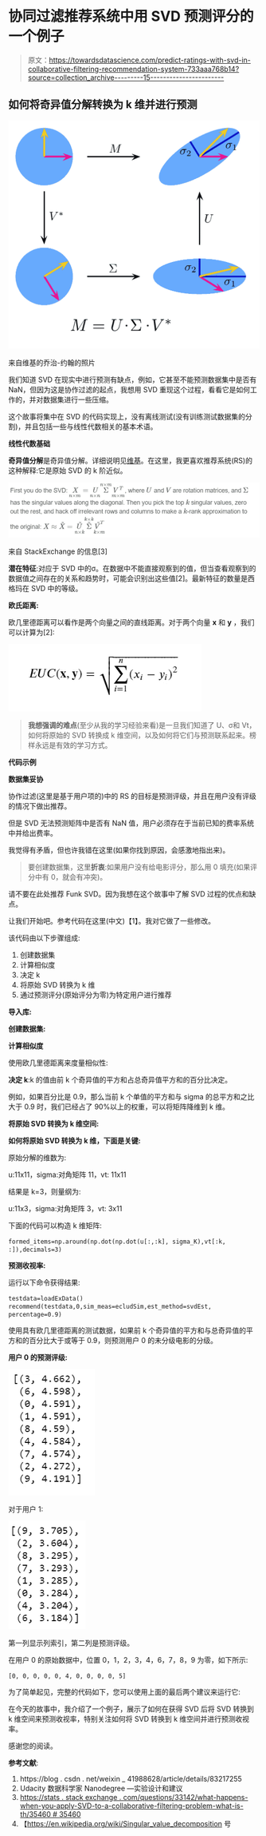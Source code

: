 # 协同过滤推荐系统中用 SVD 预测评分的一个例子

> 原文：<https://towardsdatascience.com/predict-ratings-with-svd-in-collaborative-filtering-recommendation-system-733aaa768b14?source=collection_archive---------15----------------------->

## 如何将奇异值分解转换为 k 维并进行预测

![](img/092b6f30791fc95ee422cb5cebf98196.png)

来自维基的乔治-约翰的照片

我们知道 SVD 在现实中进行预测有缺点，例如，它甚至不能预测数据集中是否有 NaN，但因为这是协作过滤的起点，我想用 SVD 重现这个过程，看看它是如何工作的，并对数据集进行一些压缩。

这个故事将集中在 SVD 的代码实现上，没有离线测试(没有训练测试数据集的分割)，并且包括一些与线性代数相关的基本术语。

**线性代数基础**

**奇异值分解**是奇异值分解。详细说明见[维基](https://en.wikipedia.org/wiki/Singular_value_decomposition)。在这里，我更喜欢推荐系统(RS)的这种解释:它是原始 SVD 的 k 阶近似。

![](img/25a2e86d0be782a2f21d60e53edeae30.png)

来自 StackExchange 的信息[3]

**潜在特征**:对应于 SVD 中的σ。在数据中不能直接观察到的值，但当查看观察到的数据值之间存在的关系和趋势时，可能会识别出这些值[2]。最新特征的数量是西格玛在 SVD 中的等级。

**欧氏距离:**

欧几里德距离可以看作是两个向量之间的直线距离。对于两个向量 **x** 和 **y** ，我们可以计算为[2]:

![](img/c8f9b72055785904598a386019b4f324.png)

> **我想强调的难点**(至少从我的学习经验来看)是一旦我们知道了 U、σ和 Vt，如何将原始的 SVD 转换成 k 维空间，以及如何将它们与预测联系起来。榜样永远是有效的学习方式。

**代码示例**

**数据集妥协**

协作过滤(这里是基于用户项的)中的 RS 的目标是预测评级，并且在用户没有评级的情况下做出推荐。

但是 SVD 无法预测矩阵中是否有 NaN 值，用户必须存在于当前已知的费率系统中并给出费率。

我觉得有矛盾，但也许我错在这里(如果你找到原因，会感激地指出来)。

> 要创建数据集，这里**折衷**:如果用户没有给电影评分，那么用 0 填充(如果评分中有 0，就会有冲突)。

请不要在此处推荐 Funk SVD。因为我想在这个故事中了解 SVD 过程的优点和缺点。

让我们开始吧。参考代码在这里(中文)【1】。我对它做了一些修改。

该代码由以下步骤组成:

1.  创建数据集
2.  计算相似度
3.  决定 k
4.  将原始 SVD 转换为 k 维
5.  通过预测评分(原始评分为零)为特定用户进行推荐

**导入库:**

**创建数据集:**

**计算相似度**

使用欧几里德距离来度量相似性:

**决定 k**:k 的值由前 k 个奇异值的平方和占总奇异值平方和的百分比决定。

例如，如果百分比是 0.9，那么当前 k 个单值的平方和与 sigma 的总平方和之比大于 0.9 时，我们已经占了 90%以上的权重，可以将矩阵降维到 k 维。

**将原始 SVD 转换为 k 维空间:**

**如何将原始 SVD 转换为 k 维，下面是关键:**

原始分解的维数为:

u:11x11，sigma:对角矩阵 11，vt: 11x11

结果是 k=3，则量纲为:

u:11x3，sigma:对角矩阵 3，vt: 3x11

下面的代码可以构造 k 维矩阵:

```
formed_items=np.around(np.dot(np.dot(u[:,:k], sigma_K),vt[:k, :]),decimals=3)
```

**预测收视率:**

运行以下命令获得结果:

```
testdata=loadExData()
recommend(testdata,0,sim_meas=ecludSim,est_method=svdEst, percentage=0.9)
```

使用具有欧几里德距离的测试数据，如果前 k 个奇异值的平方和与总奇异值的平方和的百分比大于或等于 0.9，则预测用户 0 的未分级电影的分级。

**用户 0 的预测评级:**

![](img/ba3f4693dc013909578c7565c59e0d59.png)

对于用户 1:

![](img/135b8ff09cd471a5e2b2927f637568ef.png)

第一列显示列索引，第二列是预测评级。

在用户 0 的原始数据中，位置 0，1，2，3，4，6，7，8，9 为零，如下所示:

```
[0, 0, 0, 0, 0, 4, 0, 0, 0, 0, 5]
```

为了简单起见，完整的代码如下，您可以使用上面的最后两个建议来运行它:

在今天的故事中，我介绍了一个例子，展示了如何在获得 SVD 后将 SVD 转换到 k 维空间来预测收视率，特别关注如何将 SVD 转换到 k 维空间并进行预测收视率。

感谢您的阅读。

**参考文献**:

1.  https://blog . csdn . net/weixin _ 41988628/article/details/83217255
2.  Udacity 数据科学家 Nanodegree —实验设计和建议
3.  [https://stats . stack exchange . com/questions/33142/what-happens-when-you-apply-SVD-to-a-collaborative-filtering-problem-what-is-th/35460 # 35460](https://stats.stackexchange.com/questions/33142/what-happens-when-you-apply-svd-to-a-collaborative-filtering-problem-what-is-th/35460#35460)
4.  【https://en.wikipedia.org/wiki/Singular_value_decomposition 号
